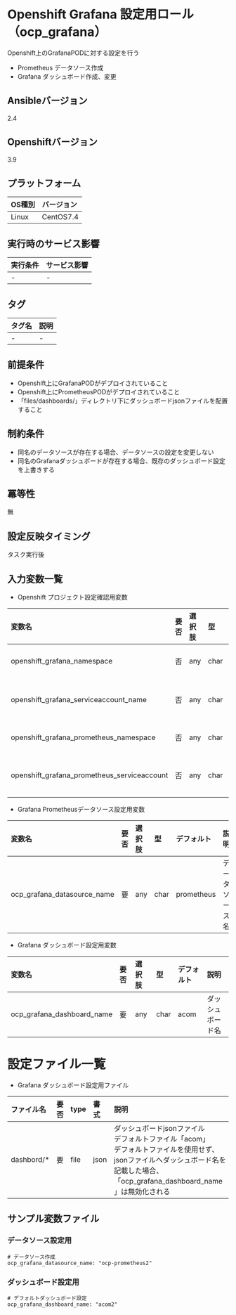 # Openshift Grafana 設定用ロール（ocp_grafana）

Openshift上のGrafanaPODに対する設定を行う
- Prometheus データソース作成
- Grafana ダッシュボード作成、変更

## Ansibleバージョン

2.4

## Openshiftバージョン

3.9

## プラットフォーム

OS種別 | バージョン
:--- | :---
Linux  | CentOS7.4

## 実行時のサービス影響

実行条件 | サービス影響
:--- | :---
- | -

## タグ

タグ名 | 説明
:--- | :---
- | -

## 前提条件

- Openshift上にGrafanaPODがデプロイされていること
- Openshift上にPrometheusPODがデプロイされていること
- 「files/dashboards/」ディレクトリ下にダッシュボードjsonファイルを配置すること
 
## 制約条件

- 同名のデータソースが存在する場合、データソースの設定を変更しない
- 同名のGrafanaダッシュボードが存在する場合、既存のダッシュボード設定を上書きする

## 冪等性
無

## 設定反映タイミング
タスク実行後

## 入力変数一覧

- Openshift プロジェクト設定確認用変数

変数名 | 要否 | 選択肢 | 型 | デフォルト | 説明
:--- | :--- | :--- | :--- | :--- | :---
openshift_grafana_namespace | 否 | any | char | openshift-grafana | Grafanaの所属プロジェクト名
openshift_grafana_serviceaccount_name | 否 | any | char | grafana | Grafana PODのサービスアカウント名
openshift_grafana_prometheus_namespace | 否 | any | char | openshift-metrics | Prometheusの所属プロジェクト名
openshift_grafana_prometheus_serviceaccount | 否 | any | char | prometheus | Prometheusのサービスアカウント名

- Grafana Prometheusデータソース設定用変数

変数名 | 要否 | 選択肢 | 型 | デフォルト | 説明
:--- | :--- | :--- | :--- | :--- | :---
ocp_grafana_datasource_name | 要 | any | char | prometheus | データソース名

- Grafana ダッシュボード設定用変数

変数名 | 要否 | 選択肢 | 型 | デフォルト | 説明
:--- | :--- | :--- | :--- | :--- | :---
ocp_grafana_dashboard_name | 要 | any | char | acom | ダッシュボード名

# 設定ファイル一覧

- Grafana ダッシュボード設定用ファイル

ファイル名 | 要否 | type | 書式 |  説明
:--- | :--- | :--- | :--- | :---
dashbord/* | 要 | file | json | ダッシュボードjsonファイル<br>デフォルトファイル「acom」<br>デフォルトファイルを使用せず、jsonファイルへダッシュボード名を記載した場合、「ocp_grafana_dashboard_name」は無効化される


## サンプル変数ファイル
### データソース設定用
    # データソース作成
    ocp_grafana_datasource_name: "ocp-prometheus2"

### ダッシュボード設定用
    # デフォルトダッシュボード設定
    ocp_grafana_dashboard_name: "acom2"



